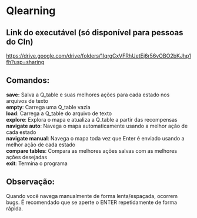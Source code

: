 # Qlearning
## Link do executável (só disponível para pessoas do CIn)
https://drive.google.com/drive/folders/1IqrgCxVFRhUetEj6r56vOBO2bKJhp1fh?usp=sharing

## Comandos:

<b>save:</b> Salva a Q_table e suas melhores ações para cada estado nos arquivos de texto<br>
<b>empty</b>: Carrega uma Q_table vazia<br>
<b>load</b>: Carrega a Q_table do arquivo de texto<br>
<b>explore</b>: Explora o mapa e atualiza a Q_table a partir das recompensas<br>
<b>navigate auto</b>: Navega o mapa automaticamente usando a melhor ação de cada estado<br>
<b>navigate manual</b>: Navega o mapa toda vez que Enter é enviado usando a melhor ação de cada estado<br>
<b>compare tables</b>: Compara as melhores ações salvas com as melhores ações desejadas<br>
<b>exit</b>: Termina o programa

## Observação:
Quando você navega manualmente de forma lenta/espaçada, ocorrem bugs. É recomendado que se aperte o ENTER repetidamente de forma rápida.
